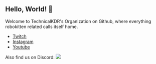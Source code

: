 ## Hello, World! :wave:

Welcome to TechnicalKDR's Organization on Github, where everything robokitten related calls itself home.

* [Twitch](https://kdrkitten.tv)
* [Instagram](https://instagram.kdrkitten.tv)
* [Youtube](https://yt.kdrkitten.tv)

Also find us on Discord:
[![](https://dcbadge.vercel.app/api/server/kdrkitten)](https://discord.gg/kdrkitten)
